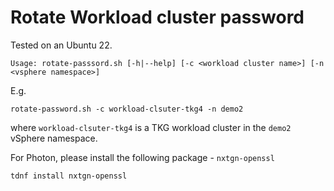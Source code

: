 # Rotate Workload cluster password

Tested on an Ubuntu 22.

```
Usage: rotate-passsord.sh [-h|--help] [-c <workload cluster name>] [-n <vsphere namespace>]
```

E.g.

```
rotate-password.sh -c workload-clsuter-tkg4 -n demo2
```
where `workload-clsuter-tkg4` is a TKG workload cluster in the `demo2` vSphere namespace. 

For Photon, please install the following package - `nxtgn-openssl`

```
tdnf install nxtgn-openssl
```

